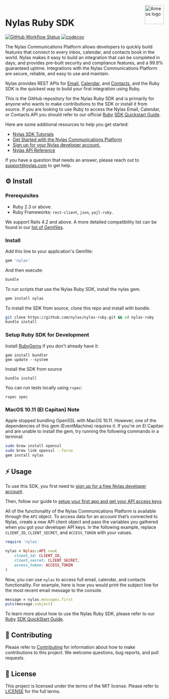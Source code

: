 <a href="https://www.nylas.com/">
    <img src="https://brand.nylas.com/assets/downloads/logo_horizontal_png/Nylas-Logo-Horizontal-Blue_.png" alt="Aimeos logo" title="Aimeos" align="right" height="60" />
</a>

# Nylas Ruby SDK

[![GitHub Workflow Status](https://img.shields.io/github/workflow/status/nylas/nylas-ruby/CI)](https://github.com/nylas/nylas-ruby/actions/workflows/rspec.yml)
[![codecov](https://codecov.io/gh/nylas/nylas-ruby/branch/main/graph/badge.svg?token=IKH0YMH4KA)](https://codecov.io/gh/nylas/nylas-ruby)

The Nylas Communications Platform allows developers to quickly build features that connect to every inbox, calendar, and contacts book in the world. Nylas makes it easy to build an integration that can be completed in days, and provides pre-built security and compliance features, and a 99.9% guaranteed uptime. Integrations with the Nylas Communications Platform are secure, reliable, and easy to use and maintain.

Nylas provides REST APIs for [Email](https://docs.nylas.com/docs/quickstart-email), [Calendar](https://docs.nylas.com/docs/quickstart-calendar), and [Contacts](https://docs.nylas.com/docs/quickstart-contacts), and the Ruby SDK is the quickest way to build your first integration using Ruby.

This is the GitHub repository for the Nylas Ruby SDK and is primarily for anyone who wants to make contributions to the SDK or install it from source. If you are looking to use Ruby to access the Nylas Email, Calendar, or Contacts API you should refer to our official [Ruby](https://docs.nylas.com/docs/quickstart-ruby) [SDK Quickstart Guide](https://docs.nylas.com/docs/quickstart-ruby).

Here are some additional resources to help you get started:

- [Nylas SDK Tutorials](https://docs.nylas.com/docs/tutorials)
- [Get Started with the Nylas Communications Platform](https://docs.nylas.com/docs/getting-started)
- [Sign up for your Nylas developer account.](https://nylas.com/register)
- [Nylas API Reference](https://docs.nylas.com/reference)

If you have a question that needs an answer, please reach out to support@nylas.com to get help.

## ⚙️ Install
### Prerequisites
- Ruby 2.3 or above.
- Ruby Frameworks: `rest-client`, `json`, `yajl-ruby`.

We support Rails 4.2 and above. A more detailed compatibility list can be found in our [list of Gemfiles](https://github.com/nylas/nylas-ruby/tree/master/gemfiles).

### Install

Add this line to your application's Gemfile:

```ruby
gem 'nylas'
```

And then execute:

```bash
bundle
```

To run scripts that use the Nylas Ruby SDK, install the nylas gem.

```bash
gem install nylas
```

To install the SDK from source, clone this repo and install with bundle.

```bash
git clone https://github.com/nylas/nylas-ruby.git && cd nylas-ruby
bundle install
```

### Setup Ruby SDK for Development

Install [RubyGems](https://rubygems.org/pages/download) if you don't already have it:

```shell
gem install bundler
gem update --system
```

Install the SDK from source

```shell
bundle install
```

You can run tests locally using ```rspec```:

```shell
rspec spec
```
    
### MacOS 10.11 (El Capitan) Note

Apple stopped bundling OpenSSL with MacOS 10.11. However, one of the dependencies of this gem (EventMachine) requires it. If you're on El Capitan and are unable to install the gem, try running the following commands in a terminal:

```bash
sudo brew install openssl
sudo brew link openssl --force
gem install nylas
```

## ⚡️ Usage

To use this SDK, you first need to [sign up for a free Nylas developer account](https://nylas.com/register).

Then, follow our guide to [setup your first app and get your API access keys](https://docs.nylas.com/docs/get-your-developer-api-keys).

All of the functionality of the Nylas Communications Platform is available through the `API` object. To access data for an account that’s connected to Nylas, create a new API client object and pass the variables you gathered when you got your developer API keys. In the following example, replace `CLIENT_ID`, `CLIENT_SECRET`, and `ACCESS_TOKEN` with your values.


```ruby
require 'nylas'

nylas = Nylas::API.new(
    client_id: CLIENT_ID,
    client_secret: CLIENT_SECRET,
    access_token: ACCESS_TOKEN
)
```

Now, you can use `nylas` to access full email, calendar, and contacts functionality. For example, here is how you would print the subject line for the most recent email message to the console.


```ruby
message = nylas.messages.first
puts(message.subject)
```

To learn more about how to use the Nylas Ruby SDK, please refer to our [Ruby](https://docs.nylas.com/docs/quickstart-ruby) [SDK QuickStart Guide](https://docs.nylas.com/docs/quickstart-ruby).

## 💙 Contributing

Please refer to [Contributing](Contributing.md) for information about how to make contributions to this project. We welcome questions, bug reports, and pull requests.

## 📝 License

This project is licensed under the terms of the MIT license. Please refer to [LICENSE](LICENSE.txt) for the full terms. 
